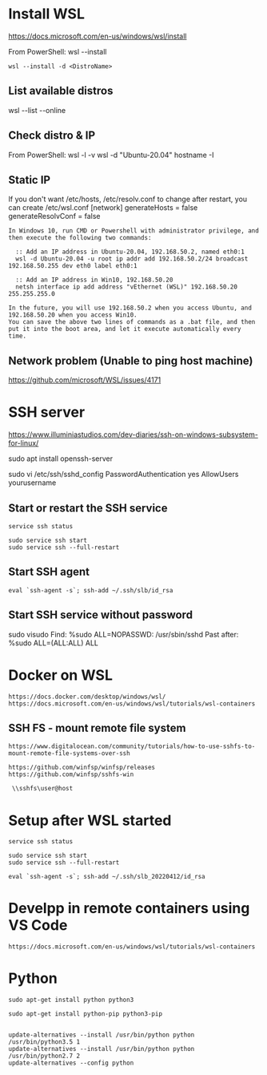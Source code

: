 # Install WSL
  https://docs.microsoft.com/en-us/windows/wsl/install

  From PowerShell:
    wsl --install
    
    wsl --install -d <DistroName> 
    
## List available distros
  wsl --list --online

## Check distro & IP
  From PowerShell:
    wsl -l -v
    wsl -d "Ubuntu-20.04" hostname -I

## Static IP
  If you don't want /etc/hosts, /etc/resolv.conf to change after restart, you can create /etc/wsl.conf
    [network]
    generateHosts = false
    generateResolvConf = false


    In Windows 10, run CMD or Powershell with administrator privilege, and then execute the following two commands:

      :: Add an IP address in Ubuntu-20.04, 192.168.50.2, named eth0:1
      wsl -d Ubuntu-20.04 -u root ip addr add 192.168.50.2/24 broadcast 192.168.50.255 dev eth0 label eth0:1

      :: Add an IP address in Win10, 192.168.50.20
      netsh interface ip add address "vEthernet (WSL)" 192.168.50.20 255.255.255.0

    In the future, you will use 192.168.50.2 when you access Ubuntu, and 192.168.50.20 when you access Win10.
    You can save the above two lines of commands as a .bat file, and then put it into the boot area, and let it execute automatically every time.

## Network problem (Unable to ping host machine)
  https://github.com/microsoft/WSL/issues/4171
  
# SSH server
  https://www.illuminiastudios.com/dev-diaries/ssh-on-windows-subsystem-for-linux/

  sudo apt install openssh-server
  
  sudo vi /etc/ssh/sshd_config
    PasswordAuthentication yes
    AllowUsers yourusername
    
## Start or restart the SSH service    
    service ssh status
    
    sudo service ssh start
    sudo service ssh --full-restart

## Start SSH agent

    eval `ssh-agent -s`; ssh-add ~/.ssh/slb/id_rsa
    
## Start SSH service without password    
  sudo visudo
    Find: %sudo ALL=NOPASSWD: /usr/sbin/sshd
    Past after: %sudo  ALL=(ALL:ALL) ALL

# Docker on WSL
	https://docs.docker.com/desktop/windows/wsl/
	https://docs.microsoft.com/en-us/windows/wsl/tutorials/wsl-containers

## SSH FS - mount remote file system
    https://www.digitalocean.com/community/tutorials/how-to-use-sshfs-to-mount-remote-file-systems-over-ssh

    https://github.com/winfsp/winfsp/releases
    https://github.com/winfsp/sshfs-win

     \\sshfs\user@host
     
# Setup after WSL started

    service ssh status
    
    sudo service ssh start
    sudo service ssh --full-restart
    
    eval `ssh-agent -s`; ssh-add ~/.ssh/slb_20220412/id_rsa

# Develpp in remote containers using VS Code
    https://docs.microsoft.com/en-us/windows/wsl/tutorials/wsl-containers
    
    
# Python

    sudo apt-get install python python3

	sudo apt-get install python-pip python3-pip


    update-alternatives --install /usr/bin/python python /usr/bin/python3.5 1
    update-alternatives --install /usr/bin/python python /usr/bin/python2.7 2
    update-alternatives --config python


